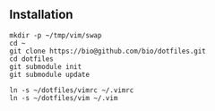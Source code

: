## Installation

    mkdir -p ~/tmp/vim/swap
    cd ~
    git clone https://bio@github.com/bio/dotfiles.git
    cd dotfiles
    git submodule init
    git submodule update

    ln -s ~/dotfiles/vimrc ~/.vimrc
    ln -s ~/dotfiles/vim ~/.vim
